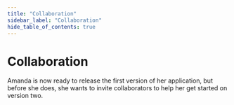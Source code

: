 ```yaml
---
title: "Collaboration" 
sidebar_label: "Collaboration"
hide_table_of_contents: true
---
```

# Collaboration

Amanda is now ready to release the first version of her application, but before she does, she wants to invite collaborators to help her get started on version two.
